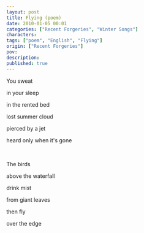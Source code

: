 ```yaml
---
layout: post
title: Flying (poem)
date: 2010-01-05 00:01
categories: ["Recent Forgeries", "Winter Songs"]
characters: 
tags: ["poem", "English", "Flying"]
origin: ["Recent Forgeries"]
pov: 
description: 
published: true
---
```


You sweat

in your sleep

in the rented bed

lost summer cloud

pierced by a jet

heard only when it's gone

<br>

The birds

above the waterfall

drink mist

from giant leaves

then fly

over the edge
